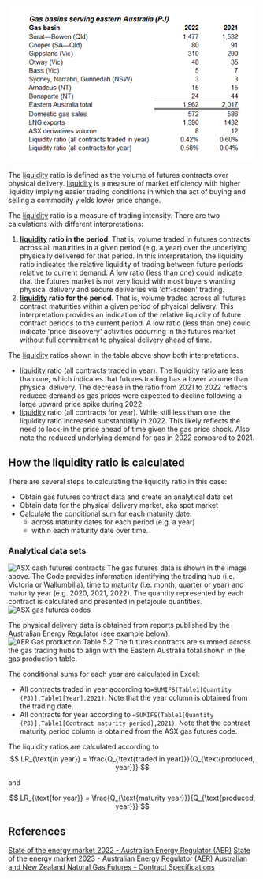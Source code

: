 ![Gas markets Australia - liquidity ratio](images/Gas%20markets%20Australia%20-%20liquidity%20ratio.png)

The [liquidity](liqudity.md) ratio is defined as the volume of futures contracts over physical delivery. [liquidity](liqudity.md)  is a measure of market efficiency with higher liquidity implying easier trading conditions in which the act of buying and selling a commodity yields lower price change.

The [liquidity](liqudity.md)  ratio is a measure of trading intensity. There are two calculations with different interpretations:

1. **[liquidity](liqudity.md)  ratio in the period**. That is, volume traded in futures contracts across all maturities in a given period (e.g. a year) over the underlying physically delivered for that period. In this interpretation, the liquidity ratio indicates the relative liquidity of trading between future periods relative to current demand. A low ratio (less than one) could indicate that the futures market is not very liquid with most buyers wanting physical delivery and secure deliveries via 'off-screen' trading. 
2. **[liquidity](liqudity.md)  ratio for the period**. That is, volume traded across all futures contract maturities within a given period of physical delivery. This interpretation provides an indication of the relative liquidity of future contract periods to the current period. A low ratio (less than one) could indicate 'price discovery' activities occurring in the futures market without full commitment to physical delivery ahead of time.

The [liquidity](liqudity.md)  ratios shown in the table above show both interpretations.
- [liquidity](liqudity.md)  ratio (all contracts traded in year). The liquidity ratio are less than one, which indicates that futures trading has a lower volume than physical delivery. The decrease in the ratio from 2021 to 2022 reflects reduced demand as gas prices were expected to decline following a large upward price spike during 2022.
- [liquidity](liqudity.md)  ratio (all contracts for year). While still less than one, the liquidity ratio increased substantially in 2022. This likely reflects the need to lock-in the price ahead of time given the gas price shock. Also note the reduced underlying demand for gas in 2022 compared to 2021. 

## How the liquidity ratio is calculated
There are several steps to calculating the liquidity ratio in this case:
- Obtain gas futures contract data and create an analytical data set
- Obtain data for the physical delivery market, aka spot market
- Calculate the conditional sum for each maturity date:
	- across maturity dates for each period (e.g. a year)
	- within each maturity date over time.

### Analytical data sets
![ASX cash futures contracts](ASX%20cash%20futures%20contracts.png)
The gas futures data is shown in the image above. The Code provides information identifying the trading hub (i.e. Victoria or Wallumbilla), time to maturity (i.e. month, quarter or year) and maturity year (e.g. 2020, 2021, 2022). The quantity represented by each contract is calculated and presented in petajoule quantities.
![ASX gas futures codes](ASX%20gas%20futures%20codes.png)

The physical delivery data is obtained from reports published by the Australian Energy Regulator (see example below).
![AER Gas production Table 5.2](AER%20Gas%20production%20Table%205.2.png)
The futures contracts are summed across the gas trading hubs to align with the Eastern Australia total shown in the gas production table.

The conditional sums for each year are calculated in Excel: 
- All contracts traded in year according to`=SUMIFS(Table1[Quantity (PJ)],Table1[Year],2021)`. Note that the year column is obtained from the trading date.
- All contracts for year according to `=SUMIFS(Table1[Quantity (PJ)],Table1[Contract maturity period],2021)`. Note that the contract maturity period column is obtained from the ASX gas futures code.

The liquidity ratios are calculated according to
$$
LR_{\text{in year}} = \frac{Q_{\text{traded in year}}}{Q_{\text{produced, year}}}
$$

and

$$
LR_{\text{for year}} = \frac{Q_{\text{maturity year}}}{Q_{\text{produced, year}}}
$$
## References
[State of the energy market 2022 - Australian Energy Regulator (AER)](State%20of%20the%20energy%20market%202022%20-%20Australian%20Energy%20Regulator%20(AER).md)
[State of the energy market 2023 - Australian Energy Regulator (AER)](State%20of%20the%20energy%20market%202023%20-%20Australian%20Energy%20Regulator%20(AER).md)
[Australian and New Zealand Natural Gas Futures - Contract Specifications](Australian%20and%20New%20Zealand%20Natural%20Gas%20Futures%20-%20Contract%20Specifications.md)
